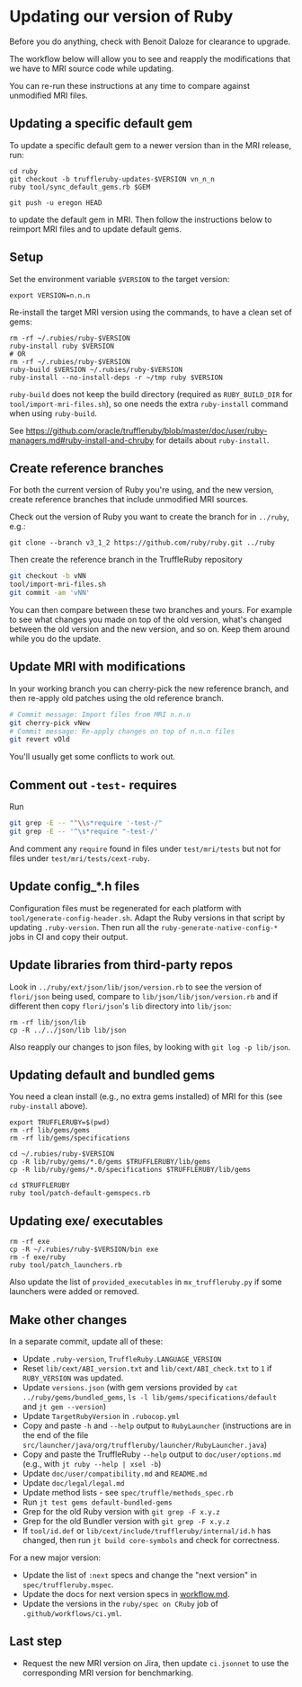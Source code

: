 # Updating our version of Ruby

Before you do anything, check with Benoit Daloze for clearance to upgrade.

The workflow below will allow you to see and reapply the modifications that we
have to MRI source code while updating.

You can re-run these instructions at any time to compare against unmodified
MRI files.

## Updating a specific default gem

To update a specific default gem to a newer version than in the MRI release, run:
```
cd ruby
git checkout -b truffleruby-updates-$VERSION vn_n_n
ruby tool/sync_default_gems.rb $GEM

git push -u eregon HEAD
```
to update the default gem in MRI.
Then follow the instructions below to reimport MRI files and to update default gems.

## Setup

Set the environment variable `$VERSION` to the target version:
```
export VERSION=n.n.n
```

Re-install the target MRI version using the commands, to have a clean set of gems:
```
rm -rf ~/.rubies/ruby-$VERSION
ruby-install ruby $VERSION
# OR
rm -rf ~/.rubies/ruby-$VERSION
ruby-build $VERSION ~/.rubies/ruby-$VERSION
ruby-install --no-install-deps -r ~/tmp ruby $VERSION
```

`ruby-build` does not keep the build directory
(required as `RUBY_BUILD_DIR` for `tool/import-mri-files.sh`),
so one needs the extra `ruby-install` command when using `ruby-build`.

See https://github.com/oracle/truffleruby/blob/master/doc/user/ruby-managers.md#ruby-install-and-chruby for details
about `ruby-install`.

## Create reference branches

For both the current version of Ruby you're using, and the new version, create
reference branches that include unmodified MRI sources.

Check out the version of Ruby you want to create the branch for in `../ruby`, e.g.:

```
git clone --branch v3_1_2 https://github.com/ruby/ruby.git ../ruby
```

Then create the reference branch in the TruffleRuby repository

```bash
git checkout -b vNN
tool/import-mri-files.sh
git commit -am 'vNN'
```

You can then compare between these two branches and yours. For example to see
what changes you made on top of the old version, what's changed between the
old version and the new version, and so on. Keep them around while you do the
update.

## Update MRI with modifications

In your working branch you can cherry-pick the new reference branch,
and then re-apply old patches using the old reference branch.

```bash
# Commit message: Import files from MRI n.n.n
git cherry-pick vNew
# Commit message: Re-apply changes on top of n.n.n files
git revert vOld
```

You'll usually get some conflicts to work out.

## Comment out `-test-` requires

Run

```bash
git grep -E -- "^\\s*require '-test-/"
git grep -E -- '^\s*require "-test-/'
```

And comment any `require` found in files under `test/mri/tests`
but not for files under `test/mri/tests/cext-ruby`.

## Update config_*.h files

Configuration files must be regenerated for each platform with `tool/generate-config-header.sh`.
Adapt the Ruby versions in that script by updating `.ruby-version`.
Then run all the `ruby-generate-native-config-*` jobs in CI and copy their output.

## Update libraries from third-party repos

Look in `../ruby/ext/json/lib/json/version.rb` to see the version of `flori/json` being used,
compare to `lib/json/lib/json/version.rb` and if different then
copy `flori/json`'s `lib` directory into `lib/json`:
```
rm -rf lib/json/lib
cp -R ../../json/lib lib/json
```

Also reapply our changes to json files, by looking with `git log -p lib/json`.

## Updating default and bundled gems

You need a clean install (e.g., no extra gems installed) of MRI for this
(see `ruby-install` above).

```
export TRUFFLERUBY=$(pwd)
rm -rf lib/gems/gems
rm -rf lib/gems/specifications

cd ~/.rubies/ruby-$VERSION
cp -R lib/ruby/gems/*.0/gems $TRUFFLERUBY/lib/gems
cp -R lib/ruby/gems/*.0/specifications $TRUFFLERUBY/lib/gems

cd $TRUFFLERUBY
ruby tool/patch-default-gemspecs.rb
```

## Updating exe/ executables

```
rm -rf exe
cp -R ~/.rubies/ruby-$VERSION/bin exe
rm -f exe/ruby
ruby tool/patch_launchers.rb
```

Also update the list of `provided_executables` in `mx_truffleruby.py` if some launchers were added or removed.

## Make other changes

In a separate commit, update all of these:

* Update `.ruby-version`, `TruffleRuby.LANGUAGE_VERSION`
* Reset `lib/cext/ABI_version.txt` and `lib/cext/ABI_check.txt` to `1` if `RUBY_VERSION` was updated.
* Update `versions.json` (with gem versions provided by `cat ../ruby/gems/bundled_gems`, `ls -l lib/gems/specifications/default` and `jt gem --version`)
* Update `TargetRubyVersion` in `.rubocop.yml`
* Copy and paste `-h` and `--help` output to `RubyLauncher` (instructions are in the end of the file `src/launcher/java/org/truffleruby/launcher/RubyLauncher.java`)
* Copy and paste the TruffleRuby `--help` output to `doc/user/options.md` (e.g., with `jt ruby --help | xsel -b`)
* Update `doc/user/compatibility.md` and `README.md`
* Update `doc/legal/legal.md`
* Update method lists - see `spec/truffle/methods_spec.rb`
* Run `jt test gems default-bundled-gems`
* Grep for the old Ruby version with `git grep -F x.y.z`
* Grep for the old Bundler version with `git grep -F x.y.z`
* If `tool/id.def` or `lib/cext/include/truffleruby/internal/id.h` has changed, then run `jt build core-symbols` and check for correctness.

For a new major version:
* Update the list of `:next` specs and change the "next version" in `spec/truffleruby.mspec`.
* Update the docs for next version specs in [workflow.md](workflow.md).
* Update the versions in the `ruby/spec on CRuby` job of `.github/workflows/ci.yml`.

## Last step

* Request the new MRI version on Jira, then update `ci.jsonnet` to use the corresponding MRI version for benchmarking.
